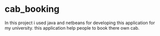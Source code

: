 # cab_booking
In this project i used java and netbeans for developing this application for my university. this application help people to book there own cab.
